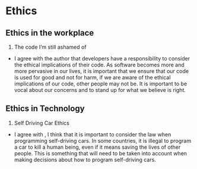 # Ethics 

## Ethics in the workplace
1. The code I’m still ashamed of
- I agree with the author that developers have a responsibility to consider the ethical implications of their code. As software becomes more and more pervasive in our lives, it is important that we ensure that our code is used for good and not for harm,  if we are aware of the ethical implications of our code, other people may not be. It is important to be vocal about our concerns and to stand up for what we believe is right.


## Ethics in Technology
1. Self Driving Car Ethics
- I agree with , I think that it is important to consider the law when programming self-driving cars. In some countries, it is illegal to program a car to kill a human being, even if it means saving the lives of other people. This is something that will need to be taken into account when making decisions about how to program self-driving cars.
